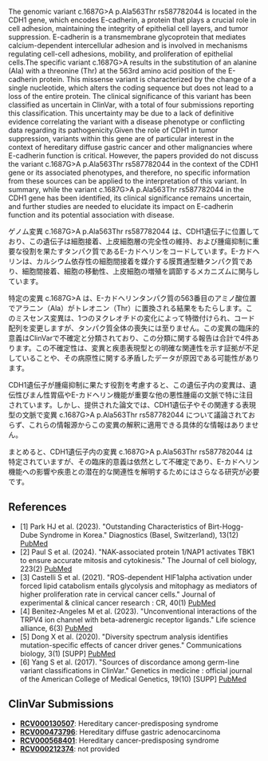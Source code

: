 
    
The genomic variant c.1687G>A p.Ala563Thr rs587782044 is located in the CDH1 gene, which encodes E-cadherin, a protein that plays a crucial role in cell adhesion, maintaining the integrity of epithelial cell layers, and tumor suppression. E-cadherin is a transmembrane glycoprotein that mediates calcium-dependent intercellular adhesion and is involved in mechanisms regulating cell-cell adhesions, mobility, and proliferation of epithelial cells.The specific variant c.1687G>A results in the substitution of an alanine (Ala) with a threonine (Thr) at the 563rd amino acid position of the E-cadherin protein. This missense variant is characterized by the change of a single nucleotide, which alters the coding sequence but does not lead to a loss of the entire protein. The clinical significance of this variant has been classified as uncertain in ClinVar, with a total of four submissions reporting this classification. This uncertainty may be due to a lack of definitive evidence correlating the variant with a disease phenotype or conflicting data regarding its pathogenicity.Given the role of CDH1 in tumor suppression, variants within this gene are of particular interest in the context of hereditary diffuse gastric cancer and other malignancies where E-cadherin function is critical. However, the papers provided do not discuss the variant c.1687G>A p.Ala563Thr rs587782044 in the context of the CDH1 gene or its associated phenotypes, and therefore, no specific information from these sources can be applied to the interpretation of this variant. In summary, while the variant c.1687G>A p.Ala563Thr rs587782044 in the CDH1 gene has been identified, its clinical significance remains uncertain, and further studies are needed to elucidate its impact on E-cadherin function and its potential association with disease.

ゲノム変異 c.1687G>A p.Ala563Thr rs587782044 は、CDH1遺伝子に位置しており、この遺伝子は細胞接着、上皮細胞層の完全性の維持、および腫瘍抑制に重要な役割を果たすタンパク質であるE-カドヘリンをコードしています。E-カドヘリンは、カルシウム依存性の細胞間接着を媒介する膜貫通型糖タンパク質であり、細胞間接着、細胞の移動性、上皮細胞の増殖を調節するメカニズムに関与しています。

特定の変異 c.1687G>A は、E-カドヘリンタンパク質の563番目のアミノ酸位置でアラニン（Ala）がトレオニン（Thr）に置換される結果をもたらします。このミスセンス変異は、1つのヌクレオチドの変化によって特徴付けられ、コード配列を変更しますが、タンパク質全体の喪失には至りません。この変異の臨床的意義はClinVarで不確定と分類されており、この分類に関する報告は合計で4件あります。この不確定性は、変異と疾患表現型との明確な関連性を示す証拠が不足していることや、その病原性に関する矛盾したデータが原因である可能性があります。

CDH1遺伝子が腫瘍抑制に果たす役割を考慮すると、この遺伝子内の変異は、遺伝性びまん性胃癌やE-カドヘリン機能が重要な他の悪性腫瘍の文脈で特に注目されています。しかし、提供された論文では、CDH1遺伝子やその関連する表現型の文脈で変異 c.1687G>A p.Ala563Thr rs587782044 について議論されておらず、これらの情報源からこの変異の解釈に適用できる具体的な情報はありません。

まとめると、CDH1遺伝子内の変異 c.1687G>A p.Ala563Thr rs587782044 は特定されていますが、その臨床的意義は依然として不確定であり、E-カドヘリン機能への影響や疾患との潜在的な関連性を解明するためにはさらなる研究が必要です。
    
## References
- [1] Park HJ et al. (2023). "Outstanding Characteristics of Birt-Hogg-Dube Syndrome in Korea." Diagnostics (Basel, Switzerland), 13(12) [PubMed](https://pubmed.ncbi.nlm.nih.gov/37370942/)
- [2] Paul S et al. (2024). "NAK-associated protein 1/NAP1 activates TBK1 to ensure accurate mitosis and cytokinesis." The Journal of cell biology, 223(2) [PubMed](https://pubmed.ncbi.nlm.nih.gov/38059900/)
- [3] Castelli S et al. (2021). "ROS-dependent HIF1alpha activation under forced lipid catabolism entails glycolysis and mitophagy as mediators of higher proliferation rate in cervical cancer cells." Journal of experimental & clinical cancer research : CR, 40(1) [PubMed](https://pubmed.ncbi.nlm.nih.gov/33706793/)
- [4] Benitez-Angeles M et al. (2023). "Unconventional interactions of the TRPV4 ion channel with beta-adrenergic receptor ligands." Life science alliance, 6(3) [PubMed](https://pubmed.ncbi.nlm.nih.gov/36549871/)
- [5] Dong X et al. (2020). "Diversity spectrum analysis identifies mutation-specific effects of cancer driver genes." Communications biology, 3(1) [SUPP] [PubMed](https://pubmed.ncbi.nlm.nih.gov/31925297/)
- [6] Yang S et al. (2017). "Sources of discordance among germ-line variant classifications in ClinVar." Genetics in medicine : official journal of the American College of Medical Genetics, 19(10) [SUPP] [PubMed](https://pubmed.ncbi.nlm.nih.gov/28569743/)

    
## ClinVar Submissions
- **[RCV000130507](https://www.ncbi.nlm.nih.gov/clinvar/RCV000130507/)**: Hereditary cancer-predisposing syndrome
- **[RCV000473796](https://www.ncbi.nlm.nih.gov/clinvar/RCV000473796/)**: Hereditary diffuse gastric adenocarcinoma
- **[RCV000568401](https://www.ncbi.nlm.nih.gov/clinvar/RCV000568401/)**: Hereditary cancer-predisposing syndrome
- **[RCV000212374](https://www.ncbi.nlm.nih.gov/clinvar/RCV000212374/)**: not provided

    